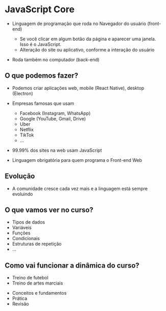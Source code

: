 # JavaScript Core

* Linguagem de programação que roda no Navegador do usuário (front-end)
	* Se você clicar em algum botão da página e aparecer uma janela. Isso é o JavaScript.
	* Alteração do site ou aplicativo, conforme a interação do usuário

* Roda também no computador (back-end)

## O que podemos fazer?

* Podemos criar aplicações web, mobile (React Native), desktop (Electron)
* Empresas famosas que usam
	* Facebook (Instagram, WhatsApp)
	* Google (YouTube, Gmail, Drive)
	* Uber
	* Netflix
	* TikTok
	* ...

* 99.99% dos sites na web usam JavaScript
* Linguagem obrigatória para quem programa o Front-end Web

## Evolução

* A comunidade cresce cada vez mais e a linguagem está sempre evoluindo

## O que vamos ver no curso?

- Tipos de dados
- Variáveis
- Funções
- Condicionais
- Estruturas de repetição
- ...

## Como vai funcionar a dinâmica do curso?

- Treino de futebol
- Treino de artes marciais

* Conceitos e fundamentos
* Prática
* Revisão